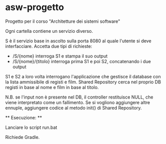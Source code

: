 # asw-progetto
Progetto per il corso "Architetture dei sistemi software"

Ogni cartella contiene un servizio diverso.

S è il servizio base in ascolto sulla porta 8080 al quale l'utente si deve interfacciare. Accetta due tipi di richieste:
- /S/{nome} interroga S1 e stampa il suo output
- /S/{nome}/{titolo} interroga prima S1 e poi S2, concatenando i due output

S1 e S2 a loro volta interrogano l'applicazione che gestisce il database con la lista ammissibile di registi e film.
Shared Repository cerca nel proprio DB registi in base al nome e film in base al titolo.

N.B. se l'input non è presente nel DB, il controller restituisce NULL, che viene interpretato come un fallimento. Se si vogliono aggiungere altre ennuple, aggiungere codice al metodo init() di Shared Repository.


** Esecuzione: **

Lanciare lo script run.bat

Richiede Gradle.
